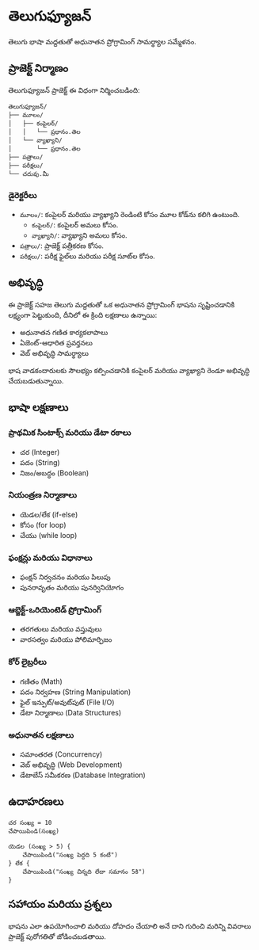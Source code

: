 # తెలుగుఫ్యూజన్
తెలుగు భాషా మద్దతుతో అధునాతన ప్రోగ్రామింగ్ సామర్థ్యాల సమ్మేళనం.

## ప్రాజెక్ట్ నిర్మాణం

తెలుగుఫ్యూజన్ ప్రాజెక్ట్ ఈ విధంగా నిర్మించబడింది:

```
తెలుగుఫ్యూజన్/
├── మూలం/
│   ├── కంపైలర్/
│   │   └── ప్రధానం.తెల
│   └── వ్యాఖ్యాని/
│       └── ప్రధానం.తెల
├── పత్రాలు/
├── పరీక్షలు/
└── చదువు.మీ
```

### డైరెక్టరీలు

- `మూలం/`: కంపైలర్ మరియు వ్యాఖ్యాని రెండింటి కోసం మూల కోడ్‌ను కలిగి ఉంటుంది.
  - `కంపైలర్/`: కంపైలర్ అమలు కోసం.
  - `వ్యాఖ్యాని/`: వ్యాఖ్యాని అమలు కోసం.
- `పత్రాలు/`: ప్రాజెక్ట్ పత్రీకరణ కోసం.
- `పరీక్షలు/`: పరీక్ష ఫైల్‌లు మరియు పరీక్ష సూట్‌ల కోసం.

## అభివృద్ధి

ఈ ప్రాజెక్ట్ సహజ తెలుగు మద్దతుతో ఒక అధునాతన ప్రోగ్రామింగ్ భాషను సృష్టించడానికి లక్ష్యంగా పెట్టుకుంది, దీనిలో ఈ క్రింది లక్షణాలు ఉన్నాయి:
- అధునాతన గణిత కార్యకలాపాలు
- ఏజెంట్-ఆధారిత ప్రవర్తనలు
- వెబ్ అభివృద్ధి సామర్థ్యాలు

భాష వాడకందారులకు సౌలభ్యం కల్పించడానికి కంపైలర్ మరియు వ్యాఖ్యాని రెండూ అభివృద్ధి చేయబడుతున్నాయి.

## భాషా లక్షణాలు

### ప్రాథమిక సింటాక్స్ మరియు డేటా రకాలు
- చర (Integer)
- పదం (String)
- నిజం/అబద్ధం (Boolean)

### నియంత్రణ నిర్మాణాలు
- యెడల/లేక (if-else)
- కోసం (for loop)
- చేయు (while loop)

### ఫంక్షన్లు మరియు విధానాలు
- ఫంక్షన్ నిర్వచనం మరియు పిలుపు
- పునరావృతం మరియు పునర్వినియోగం

### ఆబ్జెక్ట్-ఒరియెంటెడ్ ప్రోగ్రామింగ్
- తరగతులు మరియు వస్తువులు
- వారసత్వం మరియు పోలిమార్ఫిజం

### కోర్ లైబ్రరీలు
- గణితం (Math)
- పదం నిర్వహణ (String Manipulation)
- ఫైల్ ఇన్పుట్/అవుట్‌పుట్ (File I/O)
- డేటా నిర్మాణాలు (Data Structures)

### అధునాతన లక్షణాలు
- సమాంతరత (Concurrency)
- వెబ్ అభివృద్ధి (Web Development)
- డేటాబేస్ సమీకరణ (Database Integration)

## ఉదాహరణలు

```telugu
చర సంఖ్య = 10
చేపాయిపిండి(సంఖ్య)

యెడల (సంఖ్య > 5) {
    చేపాయిపిండి("సంఖ్య పెద్దది 5 కంటే")
} లేక {
    చేపాయిపిండి("సంఖ్య చిన్నది లేదా సమానం 5కి")
}
```

## సహాయం మరియు ప్రశ్నలు

భాషను ఎలా ఉపయోగించాలి మరియు దోహదం చేయాలి అనే దాని గురించి మరిన్ని వివరాలు ప్రాజెక్ట్ పురోగతితో జోడించబడతాయి.
